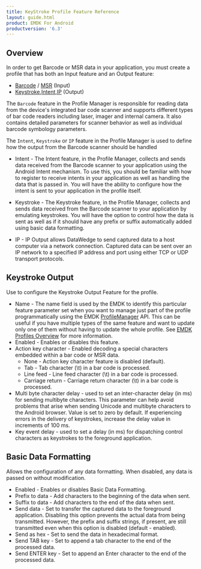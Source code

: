 ```yaml
---
title: KeyStroke Profile Feature Reference
layout: guide.html
product: EMDK For Android
productversion: '6.3'
---
```


## Overview
In order to get Barcode or MSR data in your application, you must create a profile that has both an Input feature and an Output feature:

* [Barcode](/emdk-for-android/6-3/guide/profiles/profilebarcode) / [MSR](/emdk-for-android/6-3/guide/profiles/profilemsr) (Input)
* [Keystroke](/emdk-for-android/6-3/guide/profiles/profilekeystroke),[Intent](/emdk-for-android/6-3/guide/profiles/profileintent),[IP](/emdk-for-android/6-3/guide/profiles/profileIP) (Output)

The `Barcode` feature in the Profile Manager is responsible for reading data from the device's integrated bar code scanner and supports different types of bar code readers including laser, imager and internal camera. It also contains detailed parameters for scanner behavior as well as individual barcode symbology parameters.

The `Intent`, `Keystroke` or `IP` feature in the Profile Manager is used to define how the output from the Barcode scanner should be handled

* Intent - The Intent feature, in the Profile Manager, collects and sends data received from the Barcode scanner to your application using the Android Intent mechanism. To use this, you should be familiar with how to register to receive intents in your application as well as handling the data that is passed in. You will have the ability to configure how the intent is sent to your application in the profile itself.

* Keystroke - The Keystroke feature, in the Profile Manager, collects and sends data received from the Barcode scanner to your application by emulating keystrokes. You will have the option to control how the data is sent as well as if it should have any prefix or suffix automatically added using basic data formatting.

* IP - IP Output allows DataWedge to send captured data to a host computer via a network connection. Captured data can be sent over an IP network to a specified IP address and port using either TCP or UDP transport protocols.


## Keystroke Output
Use to configure the Keystroke Output Feature for the profile.

* Name - The name field is used by the EMDK to identify this particular feature parameter set when you want to manage just part of the profile programmatically using the EMDK [ProfileManager](/emdk-for-android/6-3/api/ProfileManager) API. This can be useful if you have multiple types of the same feature and want to update only one of them without having to update the whole profile. See [EMDK Profiles Overview](/emdk-for-android/6-3/guide/profile-manager) for more information.
* Enabled - Enables or disables this feature. 
* Action key character - Enabled decoding a special characters embedded within a bar code or MSR data.
	* None - Action key character feature is disabled (default).
	* Tab - Tab character (\t) in a bar code is processed.
	* Line feed - Line feed character (\t) in a bar code is processed.
	* Carriage return - Carriage return character (\t) in a bar code is processed.
* Multi byte character delay - used to set an inter-character delay (in ms) for sending multibyte characters. This parameter can help avoid problems that arise when sending Unicode and multibyte characters to the Android browser. Value is set to zero by default. If experiencing errors in the delivery of keystrokes, increase the delay value in increments of 100 ms.
* Key event delay - used to set a delay (in ms) for dispatching control characters as keystrokes to the foreground application. 


## Basic Data Formatting 
Allows the configuration of any data formatting. When disabled, any data is passed on without modification.

* Enabled - Enables or disables Basic Data Formatting. 
* Prefix to data - Add characters to the beginning of the data when sent.
* Suffix to data - Add characters to the end of the data when sent.
* Send data - Set to transfer the captured data to the foreground application. Disabling this option prevents the actual data from being transmitted. However, the prefix and suffix strings, if present, are still transmitted even when this option is disabled (default - enabled).
* Send as hex - Set to send the data in hexadecimal format. 
* Send TAB key - Set to append a tab character to the end of the processed data. 
* Send ENTER key - Set to append an Enter character to the end of the processed data. 



















